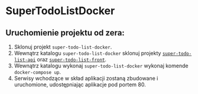 # SuperTodoListDocker

##  Uruchomienie projektu od zera:

1. Sklonuj projekt `super-todo-list-docker`.
2. Wewnątrz katalogu `super-todo-list-docker` sklonuj projekty [`super-todo-list-api`](https://github.com/musialpatryk/super-todo-list-api) oraz [`super-todo-list-front`](https://github.com/musialpatryk/super-todo-list-front).
3. Wewnątrz katalogu wykonaj `super-todo-list-docker` wykonaj komende `docker-compose up`.
4. Serwisy wchodzące w skład aplikacji zostaną zbudowane i uruchomione, udostępniając aplikacje pod portem 80.
